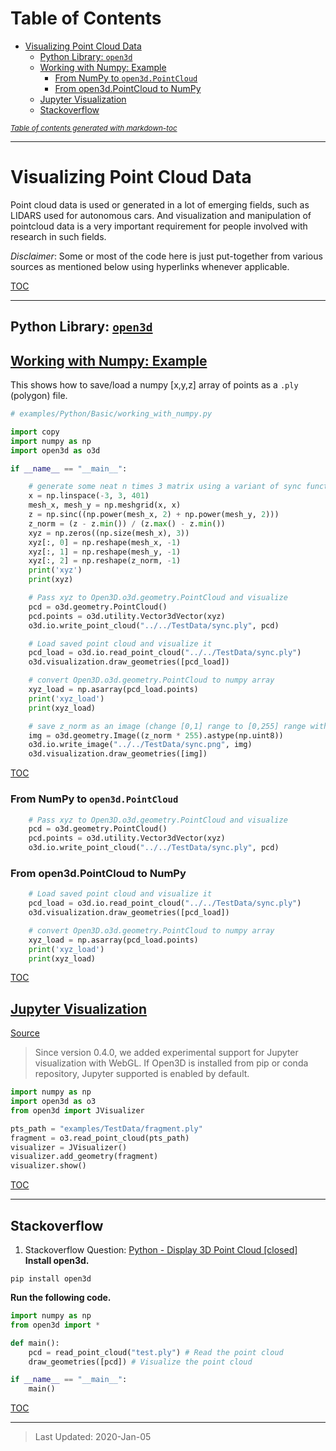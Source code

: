 # Table of Contents <a href=table-of-contents-></a>

- [Visualizing Point Cloud Data](#visualizing-point-cloud-data-)
  * [Python Library: `open3d`](#python-open3d-docs)
  * [Working with Numpy: Example](#open3d-working-with-numpy-example)
    + [From NumPy to `open3d.PointCloud`](#from-numpy-to-open3dpointcloud-)
    + [From open3d.PointCloud to NumPy](#from-open3dpointcloud-to-numpy-)
  * [Jupyter Visualization](#jupyter-viz)
  * [Stackoverflow](#stackoverflow)

<small><i><a href='http://ecotrust-canada.github.io/markdown-toc/'>Table of contents generated with markdown-toc</a></i></small>

---

# Visualizing Point Cloud Data <a href=visualizing-point-cloud-data-></a>
Point cloud data is used or generated in a lot of emerging fields, such as LIDARS used for autonomous cars. 
And visualization and manipulation of pointcloud data is a very important requirement for people involved with 
research in such fields.

_Disclaimer_: Some or most of the code here is just put-together from various sources as mentioned below 
using hyperlinks whenever applicable.


[TOC](#table-of-contents-)

---
## Python Library: [`open3d`](http://www.open3d.org/docs) <a name="python-open3d-docs"></a>
## [Working with Numpy: Example](http://www.open3d.org/docs/release/tutorial/Basic/working_with_numpy.html)  <a name="open3d-working-with-numpy-example"></a>
This shows how to save/load a numpy [x,y,z] array of points as a `.ply` (polygon) file.  

```python
# examples/Python/Basic/working_with_numpy.py

import copy
import numpy as np
import open3d as o3d

if __name__ == "__main__":

    # generate some neat n times 3 matrix using a variant of sync function
    x = np.linspace(-3, 3, 401)
    mesh_x, mesh_y = np.meshgrid(x, x)
    z = np.sinc((np.power(mesh_x, 2) + np.power(mesh_y, 2)))
    z_norm = (z - z.min()) / (z.max() - z.min())
    xyz = np.zeros((np.size(mesh_x), 3))
    xyz[:, 0] = np.reshape(mesh_x, -1)
    xyz[:, 1] = np.reshape(mesh_y, -1)
    xyz[:, 2] = np.reshape(z_norm, -1)
    print('xyz')
    print(xyz)

    # Pass xyz to Open3D.o3d.geometry.PointCloud and visualize
    pcd = o3d.geometry.PointCloud()
    pcd.points = o3d.utility.Vector3dVector(xyz)
    o3d.io.write_point_cloud("../../TestData/sync.ply", pcd)

    # Load saved point cloud and visualize it
    pcd_load = o3d.io.read_point_cloud("../../TestData/sync.ply")
    o3d.visualization.draw_geometries([pcd_load])

    # convert Open3D.o3d.geometry.PointCloud to numpy array
    xyz_load = np.asarray(pcd_load.points)
    print('xyz_load')
    print(xyz_load)

    # save z_norm as an image (change [0,1] range to [0,255] range with uint8 type)
    img = o3d.geometry.Image((z_norm * 255).astype(np.uint8))
    o3d.io.write_image("../../TestData/sync.png", img)
    o3d.visualization.draw_geometries([img])
```
[TOC](#table-of-contents-)

### From NumPy to `open3d.PointCloud` <a href=from-numpy-to--open3dpointcloud-></a>
```python
    # Pass xyz to Open3D.o3d.geometry.PointCloud and visualize
    pcd = o3d.geometry.PointCloud()
    pcd.points = o3d.utility.Vector3dVector(xyz)
    o3d.io.write_point_cloud("../../TestData/sync.ply", pcd)
```

### From open3d.PointCloud to NumPy <a href=from-open3dpointcloud-to-numpy-></a>
```python
    # Load saved point cloud and visualize it
    pcd_load = o3d.io.read_point_cloud("../../TestData/sync.ply")
    o3d.visualization.draw_geometries([pcd_load])

    # convert Open3D.o3d.geometry.PointCloud to numpy array
    xyz_load = np.asarray(pcd_load.points)
    print('xyz_load')
    print(xyz_load)
```
[TOC](#table-of-contents-)

## [Jupyter Visualization](http://www.open3d.org/docs/release/tutorial/Basic/jupyter.html#jupyter-visualization) <a name="jupyter-viz"></a>
[Source](http://www.open3d.org/docs/release/tutorial/Basic/jupyter.html#jupyter-visualization)
>Since version 0.4.0, we added experimental support for Jupyter visualization with WebGL. 
If Open3D is installed from pip or conda repository, Jupyter supported is enabled by default.

```python
import numpy as np
import open3d as o3
from open3d import JVisualizer

pts_path = "examples/TestData/fragment.ply"
fragment = o3.read_point_cloud(pts_path)
visualizer = JVisualizer()
visualizer.add_geometry(fragment)
visualizer.show()
```

[TOC](#table-of-contents-)

---
## Stackoverflow 
1. Stackoverflow Question: [Python - Display 3D Point Cloud [closed]](https://stackoverflow.com/questions/50965673/python-display-3d-point-cloud)
**Install open3d.**
```
pip install open3d
```

**Run the following code.**
```python
import numpy as np
from open3d import *    

def main():
    pcd = read_point_cloud("test.ply") # Read the point cloud
    draw_geometries([pcd]) # Visualize the point cloud     

if __name__ == "__main__":
    main()
```

[TOC](#table-of-contents-)

---
>Last Updated: 2020-Jan-05
